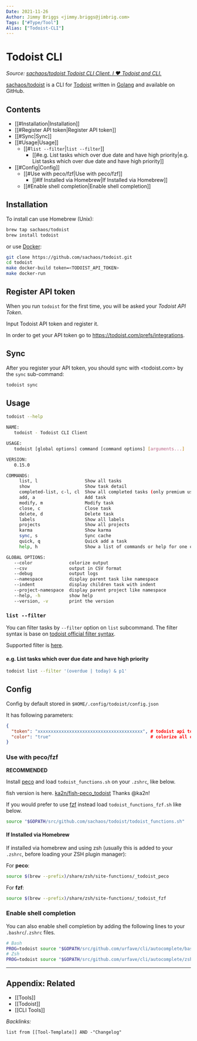 ```yaml
---
Date: 2021-11-26
Author: Jimmy Briggs <jimmy.briggs@jimbrig.com>
Tags: ["#Type/Tool"]
Alias: ["Todoist-CLI"]
---
```


# Todoist CLI

*Source: [sachaos/todoist Todoist CLI Client. I ❤️ Todoist and CLI.](https://github.com/sachaos/todoist)*

[sachaos/todoist](https://github.com/sachaos/todoist) is a CLI for [Todoist](https://doist.com) written in [Golang]() and available on GitHub.

## Contents

- [[#Installation|Installation]]
- [[#Register API token|Register API token]]
- [[#Sync|Sync]]
- [[#Usage|Usage]]
	- [[#`list --filter`|`list --filter`]]
		- [[#e.g. List tasks which over due date and have high priority|e.g. List tasks which over due date and have high priority]]
- [[#Config|Config]]
	- [[#Use with peco/fzf|Use with peco/fzf]]
		- [[#If Installed via Homebrew|If Installed via Homebrew]]
	- [[#Enable shell completion|Enable shell completion]]



## Installation

To install can use Homebrew (Unix):

```bash
brew tap sachaos/todoist
brew install todoist 
```

or use [Docker](https://docker.com):

```bash
git clone https://github.com/sachaos/todoist.git
cd todoist
make docker-build token=<TODOIST_API_TOKEN>
make docker-run
```

## Register API token

When you run `todoist` for the first time, you will be asked your *Todoist API Token*. 

Input Todoist API token and register it. 

In order to get your API token go to <https://todoist.com/prefs/integrations>.

## Sync

After you register your API token, you should sync with <todoist.com> by the `sync` sub-command:

```bash
todoist sync
```

## Usage

```bash
todoist --help

NAME:
   todoist - Todoist CLI Client

USAGE:
   todoist [global options] command [command options] [arguments...]

VERSION:
   0.15.0

COMMANDS:
     list, l                  Show all tasks
     show                     Show task detail
     completed-list, c-l, cl  Show all completed tasks (only premium users)
     add, a                   Add task
     modify, m                Modify task
     close, c                 Close task
     delete, d                Delete task
     labels                   Show all labels
     projects                 Show all projects
     karma                    Show karma
     sync, s                  Sync cache
     quick, q                 Quick add a task
     help, h                  Show a list of commands or help for one command

GLOBAL OPTIONS:
   --color              colorize output
   --csv                output in CSV format
   --debug              output logs
   --namespace          display parent task like namespace
   --indent             display children task with indent
   --project-namespace  display parent project like namespace
   --help, -h           show help
   --version, -v        print the version
```

### `list --filter`

You can filter tasks by `--filter` option on `list` subcommand.
The filter syntax is base on [todoist official filter syntax](https://support.todoist.com/hc/en-us/articles/205248842-Filters).

Supported filter is [here](https://github.com/sachaos/todoist/issues/15#issuecomment-334140101).

#### e.g. List tasks which over due date and have high priority

```bash
todoist list --filter '(overdue | today) & p1'
```

## Config

Config by default stored in `$HOME/.config/todoist/config.json`

It has following parameters:

```json
{
  "token": "xxxxxxxxxxxxxxxxxxxxxxxxxxxxxxxxxxxxxxxx", # todoist api token, required
  "color": "true"                                      # colorize all output, not required, default false
}
```
### Use with peco/fzf

**RECOMMENDED**

Install [peco](https://github.com/peco/peco) and load `todoist_functions.sh` on your `.zshrc`, like below.

fish version is here. [ka2n/fish-peco_todoist](https://github.com/ka2n/fish-peco_todoist) Thanks @ka2n!

If you would prefer to use [fzf](https://github.com/junegunn/fzf) instead load `todoist_functions_fzf.sh` like below.

```bash
source "$GOPATH/src/github.com/sachaos/todoist/todoist_functions.sh"
```

#### If Installed via Homebrew

If installed via homebrew and using zsh (usually this is added to your `.zshrc`, before loading your ZSH plugin manager):

For **peco**:

```zsh
source $(brew --prefix)/share/zsh/site-functions/_todoist_peco
```

For **fzf**:

```bash
source $(brew --prefix)/share/zsh/site-functions/_todoist_fzf
```

### Enable shell completion

You can also enable shell completion by adding the following lines to your `.bashrc`/`.zshrc` files.

```bash
# Bash
PROG=todoist source "$GOPATH/src/github.com/urfave/cli/autocomplete/bash_autocomplete"
# Zsh
PROG=todoist source "$GOPATH/src/github.com/urfave/cli/autocomplete/zsh_autocomplete"
```


***

## Appendix: Related

- [[Tools]]
- [[Todoist]]
- [[CLI Tools]]

*Backlinks:*

```dataview
list from [[Tool-Template]] AND -"Changelog"
```